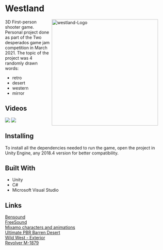 # Westland
<a href="https://imgbb.com/"><img src="https://i.ibb.co/hfcbnH3/westland-Logo.png" width="350px" alt="westland-Logo" border="0" alt="Logo" align="right" /></a>
3D First-person shooter game. Personal project done as part of the Two desperados game jam competition in March 2021. The topic of the project was 4 randomly drawn words:<br/>
* retro 
* desert
* western
* mirror

## Videos
[<img src="https://img.shields.io/badge/trailer-%23ffffff.svg?&style=for-the-badge&logo=youtube&logoColor=red"/>](https://www.youtube.com/watch?v=kBqu8yPFyjE)
[<img src="https://img.shields.io/badge/gameplay-%23ffffff.svg?&style=for-the-badge&logo=youtube&logoColor=red"/>](https://www.youtube.com/watch?v=kJTqqxVteOw)<br/>
## Installing
To install all the dependencies needed to run the game, open the project in Unity Engine,
any 2018.4 version for better compatibility.

## Built With
* Unity 
* C#
* Microsoft Visual Studio

## Links
[Bensound](https://www.bensound.com)<br/>
[FreeSound](https://freesound.org)<br/>
[Mixamo characters and animations](https://www.mixamo.com)<br/>
[Ultimate PBR Barren Desert](https://assetstore.unity.com/packages/3d/environments/landscapes/ultimate-pbr-barren-desert-77754)<br/>
[Wild West - Exterior](https://assetstore.unity.com/packages/3d/environments/wild-west-exterior-95449)<br/>
[Revolver M-1879](https://assetstore.unity.com/packages/3d/props/guns/reichsrevolver-m-1879-63609)<br/>

